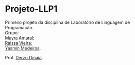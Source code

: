 # Projeto-LLP1
Primeiro projeto da disciplina de Laboratório de Linguagem de Programação.  
Grupo:  
[Mayra Amaral](https://github.com/mayraamaral);  
[Raissa Vieira](https://github.com/RaissaVieira);  
[Yasmin Medeiros](https://github.com/yasminmedeiros).  
  
Prof. [Derzu Omaia](https://github.com/derzu).
